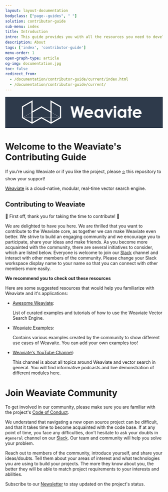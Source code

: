 ```yaml
---
layout: layout-documentation
bodyclass: ["page--guides", " "]
solution: contributor-guide
sub-menu: index
title: Introduction
intro: This guide provides you with all the resources you need to develop on Weaviate and it's related offerings.
description: About
tags: ['index', 'contributor-guide']
menu-order: 1
open-graph-type: article
og-img: documentation.jpg
toc: false
redirect_from:
  - /documentation/contributor-guide/current/index.html
  - /documentation/contributor-guide/current/
---
```


![img](/img/guides/contributor/Weaviate.png)

# Welcome to the Weaviate's Contributing Guide 

If you’re using Weaviate or if you like the project, please <a href="https://github.com/semi-technologies/weaviate">⭐</a> this repository to show your support!

[Weaviate](https://weaviate.io/) is a cloud-native, modular, real-time vector search engine.

## Contributing to Weaviate

🎉 First off, thank you for taking the time to contribute! 🎉

We are delighted to have you here. We are thrilled that you want to contribute to the Weaviate core, as together we can make Weaviate even better. We strive to build an engaging community and we encourage you to participate, share your ideas and make friends. As you become more acquainted with the community, there are several initiatives to consider, which are listed below. Everyone is welcome to join our [Slack](https://weaviate.slack.com/) channel and interact with other members of the community. Please change your Slack workspace display name to your name so that you can connect with other members more easily. 

**We recommend you to check out these resources**

Here are some suggested resources that would help you familiarize with Weaviate and it's applications:

* [Awesome Weaviate](https://github.com/semi-technologies/awesome-weaviate): 
    
     List of curated examples and tutorials of how to use the Weaviate Vector Search Engine. 
     
* [Weaviate Examples](https://github.com/semi-technologies/weaviate-examples): 

     Contains various examples created by the community to show different use cases of Weavaite. You can add your own examples too!
     
* [Weaviate's YouTube Channel](https://www.youtube.com/c/SeMI-and-Weaviate/featured): 

     This channel is about all topics around Weaviate and vector search in general. You will find informative podcasts and live demonstration of different modules here.
     

# Join Weaviate Community

To get involved in our community, please make sure you are familiar with the project's [Code of Conduct](https://www.semi.technology/playbooks/misc/code-of-conduct.html).

We understand that navigating a new open source project can be difficult, and that it takes time to become acquainted with the code base. If at any point of time, you face any difficulties, don't hesitate to ask your doubts in `#general` channel on our [Slack](https://weaviate.slack.com/). Our team and community will help you solve your problem. 

Reach out to members of the community, introduce yourself, and share your ideas/doubts. Tell them about your areas of interest and what technologies you are using to build your projects. The more they know about you, the better they will be able to match project requirements to your interests and abilities.

Subscribe to our [Newsletter](http://weaviate-newsletter.semi.technology/) to stay updated on the project's status.

